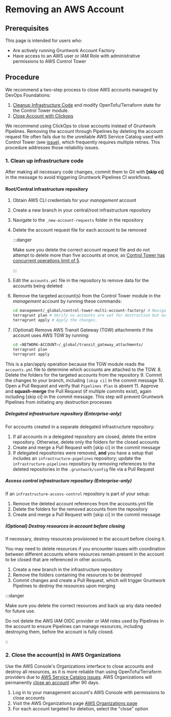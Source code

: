 # Removing an AWS Account

## Prerequisites

This page is intended for users who:
- Are actively running Gruntwork Account Factory
- Have access to an AWS user or IAM Role with administrative permissions to AWS Control Tower

## Procedure

We recommend a two-step process to close AWS accounts managed by DevOps Foundations:

1. [Cleanup Infrastructure Code](#1-cleanup-infrastructure-code) and modify OpenTofu/Terraform state for the Control Tower module.
1. [Close Account with Clickops](#2-close-the-accounts-in-aws-organizations)

We recommend using ClickOps to close accounts instead of Gruntwork Pipelines. Removing the account through Pipelines by deleting the account request file often fails due to the unreliable AWS Service Catalog used with Control Tower (see [issue](https://github.com/hashicorp/terraform-provider-aws/issues/31705)), which frequently requires multiple retries. This procedure addresses those reliability issues.


### 1. Clean up infrastructure code

After making all necessary code changes, commit them to Git with **[skip ci]** in the message to avoid triggering Gruntwork Pipelines CI workflows.


#### Root/Central infrastructure repository

1. Obtain AWS CLI credentials for your *management* account
2. Create a new branch in your central/root infrastructure repository
3. Navigate to the `_new-account-requests` folder in the repository
4. Delete the account request file for each account to be removed

    :::danger

    Make sure you delete the correct account request file and do not attempt to delete more than five accounts at once, as [Control Tower has concurrent operations limit of 5](https://github.com/gruntwork-io/terraform-aws-control-tower/tree/main/modules/landingzone/control-tower-account-factory#resourceinuseexception).

    :::

5. Edit the `accounts.yml` file in the repository to remove data for the accounts being deleted
6. Remove the targeted account(s) from the Control Tower module in the *management* account by running these commands:

    ```bash
    cd management/_global/control-tower-multi-account-factory/ # Navigate to the Control Tower module directory
    terragrunt plan # Verify no accounts are set for destruction but outputs are updated
    terragrunt apply # Apply the changes.
    ```
7. (Optional)  Remove AWS Transit Gateway (TGW) attachments if the account uses AWS TGW by running:

    ```bash
    cd <NETWORK-ACCOUNT>/_global/transit_gateway_attachments/
    terragrunt plan
    terragrunt apply
    ```
This is a plan/apply operation because the TGW module reads the `accounts.yml` file to determine which accounts are attached to the TGW.
8. Delete the folders for the targeted accounts from the repository
9. Commit the changes to your branch, including `[skip ci]` in the commit message
10. Open a Pull Request and verify that `Pipelines Plan` is absent
11. Approve and **squash-merge** the Pull Request (if multiple commits exist), again including [skip ci] in the commit message. This step will prevent Gruntwork Pipelines from initiating any destruction processes

##### Delegated infrastructure repository (Enterprise-only)

For accounts created in a separate delegated infrastructure repository:

1. If all accounts in a delegated repository are closed, delete the entire repository. Otherwise, delete only the folders for the closed accounts
2. Create and merge a Pull Request with [skip ci] in the commit message
3. If delegated repositories were removed, **and** you have a setup that includes an `infrastructure-pipelines` repository; update the `infrastructure-pipelines` repository by removing references to the deleted repositories in the `.gruntwork/config` file via a Pull Request

##### Access control infrastructure repository (Enterprise-only)
 
If an `infrastructure-access-control` repository is part of your setup:

1. Remove the deleted account references from the accounts.yml file
2. Delete the folders for the removed accounts from the repository
3. Create and merge a Pull Request with [skip ci] in the commit message

##### (Optional) Destroy resources in account before closing

If necessary, destroy resources provisioned in the account before closing it.

You may need to delete resources if you encounter issues with coordination between different accounts where resources remain present in the account to be closed that are referenced in other accounts.

1. Create a new branch in the infrastructure repository
2. Remove the folders containing the resources to be destroyed
3. Commit changes and create a Pull Request, which will trigger Gruntwork Pipelines to destroy the resources upon merging

:::danger
   
   Make sure you delete the correct resources and back up any data needed for future use.

   Do not delete the AWS IAM OIDC provider or IAM roles used by Pipelines in the account to ensure Pipelines can manage resources, including destroying them, before the account is fully closed.
   
  ::

### 2. Close the account(s) in AWS Organizations

Use the AWS Console's Organizations interface to close accounts and destroy all resources, as it is more reliable than using OpenTofu/Terraform providers due to [AWS Service Catalog issues](https://github.com/hashicorp/terraform-provider-aws/issues/31705). AWS Organizations will permanently [close an account](https://docs.aws.amazon.com/accounts/latest/reference/manage-acct-closing.html) after 90 days.

1. Log in to your management account's AWS Console with permissions to close accounts
2. Visit the AWS Organizations page [AWS Organizations page](https://console.aws.amazon.com/organizations)
3. For each account targeted for deletion, select the "close" option
